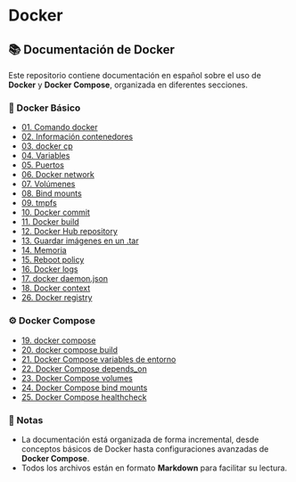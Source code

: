 # Docker

## 📚 Documentación de Docker

Este repositorio contiene documentación en español sobre el uso de **Docker** y **Docker Compose**, organizada en diferentes secciones.

### 🚀 Docker Básico
- [01. Comando docker](./documentacion/01.%20comando%20docker.md)
- [02. Información contenedores](./documentacion/02.%20informacion%20contenedores.md)
- [03. docker cp](./documentacion/03.%20docker%20cp.md)
- [04. Variables](./documentacion/04.%20variables.md)
- [05. Puertos](./documentacion/05.%20puertos.md)
- [06. Docker network](./documentacion/06.%20docker%20network.md)
- [07. Volúmenes](./documentacion/07.%20volumenes.md)
- [08. Bind mounts](./documentacion/08.%20bind%20mounts.md)
- [09. tmpfs](./documentacion/09.%20tmpfs.md)
- [10. Docker commit](./documentacion/10.%20docker%20commit.md)
- [11. Docker build](./documentacion/11.%20docker%20build.md)
- [12. Docker Hub repository](./documentacion/12.%20docker%20hub%20repository.md)
- [13. Guardar imágenes en un .tar](./documentacion/13.%20guardar%20imagenes%20en%20un%20.tar.md)
- [14. Memoria](./documentacion/14.%20memoria.md)
- [15. Reboot policy](./documentacion/15.%20reboot%20policy.md)
- [16. Docker logs](./documentacion/16.%20docker%20logs.md)
- [17. docker daemon.json](./documentacion/17.%20docker%20daemon%20json.md)
- [18. Docker context](./documentacion/18.%20docker%20context.md)
- [26. Docker registry](./documentacion/26.%20docker%20registry.md)

### ⚙️ Docker Compose
- [19. docker compose](./documentacion/19.%20docker%20compose.md)
- [20. docker compose build](./documentacion/20.%20docker%20compose%20build.md)
- [21. Docker Compose variables de entorno](./documentacion/21.%20docker%20compose%20variables%20de%20entorno.md)
- [22. Docker Compose depends_on](./documentacion/22.%20docker%20compose%20depends%20on.md)
- [23. Docker Compose volumes](./documentacion/23.%20docker%20compose%20volumes.md)
- [24. Docker Compose bind mounts](./documentacion/24.%20docker%20compose%20bind%20mounts.md)
- [25. Docker Compose healthcheck](./documentacion/25.%20docker%20compose%20healthcheck.md)

### 📖 Notas
- La documentación está organizada de forma incremental, desde conceptos básicos de Docker hasta configuraciones avanzadas de **Docker Compose**.
- Todos los archivos están en formato **Markdown** para facilitar su lectura.
